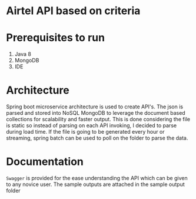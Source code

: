 # Airtel API based on criteria

Prerequisites to run
==========================
1. Java 8
2. MongoDB
3. IDE

Architecture
==========================

Spring boot microservice architecture is used to create API's. The json is parsed and stored into NoSQL MongoDB to
leverage the document based collections for scalability and faster output. This is done considering the file is static
so instead of parsing on each API invoking, I decided to parse during load time.
If the file is going to be generated every hour or streaming, spring batch can be used to poll on the folder to parse the data.

Documentation
==========================
`Swagger` is provided for the ease understanding the API which can be given to any novice user. The sample outputs are attached
in the sample output folder



